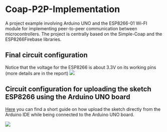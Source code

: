 # Coap-P2P-Implementation
A project example involving Arduino UNO and the ESP8266-01 Wi-FI module for implementing peer-to-peer communication between microcontrollers. The project is centrally based on the Simple-Coap and the ESP8266Firebase libraries.
## Final circuit configuration
Notice that the voltage for the ESP8266 is about 3.3V on its working pins (more details are in the report)
![][main]
## Circuit configuration for uploading the sketch ESP8266 using the Arduino UNO board
[Here](https://www.hackster.io/ROBINTHOMAS/programming-esp8266-esp-01-with-arduino-011389) you can find a short guide on how upload the sketch directly from the Arduino IDE while being connected to the Arduino UNO board.

![][circuit]

[main]: https://raw.githubusercontent.com/bersa125/Coap-P2P-Implementation/master/img/circuit_main.png
[circuit]: https://raw.githubusercontent.com/bersa125/Coap-P2P-Implementation/master/img/circuit_code.png
